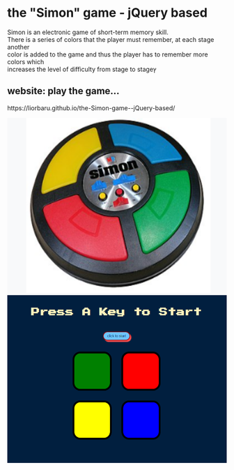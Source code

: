 
<h1>the "Simon" game - jQuery based</h1>
<p>Simon is an electronic game of short-term memory skill.<br>
There is a series of colors that the player must remember, at each stage another<br>
color is added to the game and thus the player has to remember more colors which<br>
increases the level of difficulty from stage to stageץ
</p>

<h2>website: play the game...</h2>
<p>https://liorbaru.github.io/the-Simon-game--jQuery-based/</p>
<img class="img2" src="images/site2.png">
<img class="img2" src="images/site1.png">
